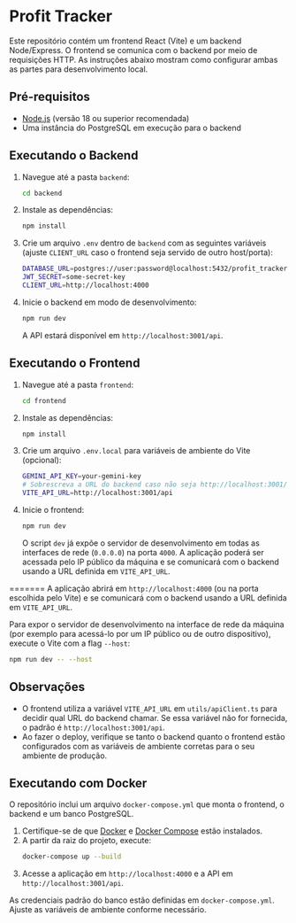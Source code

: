 # Profit Tracker

Este repositório contém um frontend React (Vite) e um backend Node/Express.
O frontend se comunica com o backend por meio de requisições HTTP.
As instruções abaixo mostram como configurar ambas as partes para desenvolvimento local.

## Pré-requisitos

- [Node.js](https://nodejs.org/) (versão 18 ou superior recomendada)
- Uma instância do PostgreSQL em execução para o backend

## Executando o Backend

1. Navegue até a pasta `backend`:
   ```bash
   cd backend
   ```
2. Instale as dependências:
   ```bash
   npm install
   ```
3. Crie um arquivo `.env` dentro de `backend` com as seguintes variáveis (ajuste
   `CLIENT_URL` caso o frontend seja servido de outro host/porta):
   ```bash
   DATABASE_URL=postgres://user:password@localhost:5432/profit_tracker
   JWT_SECRET=some-secret-key
   CLIENT_URL=http://localhost:4000
   ```
4. Inicie o backend em modo de desenvolvimento:
   ```bash
   npm run dev
   ```
   A API estará disponível em `http://localhost:3001/api`.

## Executando o Frontend

1. Navegue até a pasta `frontend`:
   ```bash
   cd frontend
   ```
2. Instale as dependências:
   ```bash
   npm install
   ```
3. Crie um arquivo `.env.local` para variáveis de ambiente do Vite (opcional):
   ```bash
   GEMINI_API_KEY=your-gemini-key
   # Sobrescreva a URL do backend caso não seja http://localhost:3001/api
   VITE_API_URL=http://localhost:3001/api
   ```
4. Inicie o frontend:
   ```bash
   npm run dev
   ```

   O script `dev` já expõe o servidor de desenvolvimento em todas as interfaces
   de rede (`0.0.0.0`) na porta `4000`. A aplicação poderá ser acessada pelo IP
   público da máquina e se comunicará com o backend usando a URL definida em
   `VITE_API_URL`.

=======
   A aplicação abrirá em `http://localhost:4000` (ou na porta escolhida pelo Vite)
   e se comunicará com o backend usando a URL definida em `VITE_API_URL`.

   Para expor o servidor de desenvolvimento na interface de rede da máquina
   (por exemplo para acessá-lo por um IP público ou de outro dispositivo), execute o
   Vite com a flag `--host`:
   ```bash
   npm run dev -- --host
   ```
## Observações

- O frontend utiliza a variável `VITE_API_URL` em `utils/apiClient.ts` para decidir
  qual URL do backend chamar. Se essa variável não for fornecida, o padrão é
  `http://localhost:3001/api`.
- Ao fazer o deploy, verifique se tanto o backend quanto o frontend estão
  configurados com as variáveis de ambiente corretas para o seu ambiente de produção.

## Executando com Docker

O repositório inclui um arquivo `docker-compose.yml` que monta o frontend, o backend e um banco PostgreSQL.

1. Certifique-se de que [Docker](https://docs.docker.com/get-docker/) e [Docker Compose](https://docs.docker.com/compose/install/) estão instalados.
2. A partir da raiz do projeto, execute:
   ```bash
   docker-compose up --build
   ```
3. Acesse a aplicação em `http://localhost:4000` e a API em `http://localhost:3001/api`.

As credenciais padrão do banco estão definidas em `docker-compose.yml`. Ajuste as variáveis de ambiente conforme necessário.
